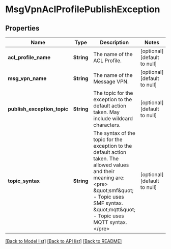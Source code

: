 # MsgVpnAclProfilePublishException

## Properties
Name | Type | Description | Notes
------------ | ------------- | ------------- | -------------
**acl_profile_name** | **String** | The name of the ACL Profile. | [optional] [default to null]
**msg_vpn_name** | **String** | The name of the Message VPN. | [optional] [default to null]
**publish_exception_topic** | **String** | The topic for the exception to the default action taken. May include wildcard characters. | [optional] [default to null]
**topic_syntax** | **String** | The syntax of the topic for the exception to the default action taken. The allowed values and their meaning are:  &lt;pre&gt; \&quot;smf\&quot; - Topic uses SMF syntax. \&quot;mqtt\&quot; - Topic uses MQTT syntax. &lt;/pre&gt;  | [optional] [default to null]

[[Back to Model list]](../README.md#documentation-for-models) [[Back to API list]](../README.md#documentation-for-api-endpoints) [[Back to README]](../README.md)



